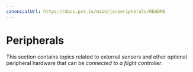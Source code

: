 ```yaml
---
canonicalUrl: https://docs.px4.io/main/ja/peripherals/README
---
```


# Peripherals

This section contains topics related to external sensors and other optional peripheral hardware that can be *connected to a flight controller*.
